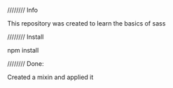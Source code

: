 //////// Info

This repository was created to learn the basics of sass

//////// Install

npm install

//////// Done:

Created a mixin and applied it